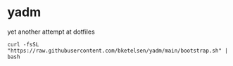 # yadm
yet another attempt at dotfiles

```
curl -fsSL "https://raw.githubusercontent.com/bketelsen/yadm/main/bootstrap.sh" | bash
```

